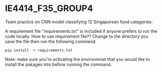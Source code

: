 # IE4414_F35_GROUP4
Team practice on CNN model classifying 12 Singaporean food categories.


A requirement file "requirements.txt" is included if anyone prefers to run the code locally.
How to use requirement file??
Change to the directory you save the file then run the following command.

`pip install -r requirements.txt`

Note: make sure you're activating the environmnet that you would like to install the pakages into before running the command.
